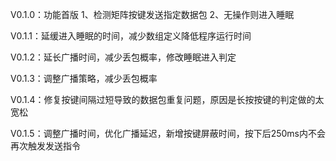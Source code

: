 V0.1.0：功能首版
        1、检测矩阵按键发送指定数据包
        2、无操作则进入睡眠

V0.1.1：延缓进入睡眠的时间，减少数组定义降低程序运行时间

V0.1.2：延长广播时间，减少丢包概率，修改睡眠进入判定

V0.1.3：调整广播策略，减少丢包概率

V0.1.4：修复按键间隔过短导致的数据包重复问题，原因是长按按键的判定做的太宽松

V0.1.5：调整广播时间，优化广播延迟，新增按键屏蔽时间，按下后250ms内不会再次触发发送指令
